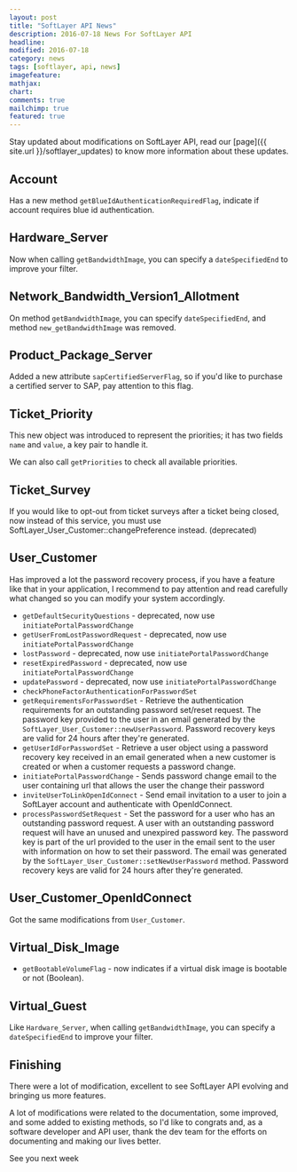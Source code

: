 ```yaml
---
layout: post
title: "SoftLayer API News"
description: 2016-07-18 News For SoftLayer API
headline:
modified: 2016-07-18
category: news
tags: [softlayer, api, news]
imagefeature: 
mathjax: 
chart: 
comments: true
mailchimp: true
featured: true
---
```


Stay updated about modifications on SoftLayer API, read our [page]({{ site.url }}/softlayer_updates) to know more information about these updates.

## Account

Has a new method `getBlueIdAuthenticationRequiredFlag`, indicate if account requires blue id authentication.

## Hardware_Server

Now when calling `getBandwidthImage`, you can specify a `dateSpecifiedEnd` to improve your filter.

## Network_Bandwidth_Version1_Allotment

On method `getBandwidthImage`, you can specify `dateSpecifiedEnd`, and method `new_getBandwidthImage` was removed.

## Product_Package_Server

Added a new attribute `sapCertifiedServerFlag`, so if you'd like to purchase a certified server to SAP, pay attention to this flag.

## Ticket_Priority

This new object was introduced to represent the priorities; it has two fields `name` and `value`, a key pair to handle it.

We can also call `getPriorities` to check all available priorities.

## Ticket_Survey

If you would like to opt-out from ticket surveys after a ticket being closed, now instead of this service, you must use SoftLayer_User_Customer::changePreference instead. (deprecated)

## User_Customer

Has improved a lot the password recovery process, if you have a feature like that in your application, I recommend to pay attention and read carefully what changed so you can modify your system accordingly.

* `getDefaultSecurityQuestions` - deprecated, now use `initiatePortalPasswordChange`
* `getUserFromLostPasswordRequest` - deprecated, now use `initiatePortalPasswordChange`
*  `lostPassword` - deprecated, now use `initiatePortalPasswordChange`
* `resetExpiredPassword` - deprecated, now use `initiatePortalPasswordChange`
* `updatePassword` - deprecated, now use `initiatePortalPasswordChange`
* `checkPhoneFactorAuthenticationForPasswordSet`
* `getRequirementsForPasswordSet` - Retrieve the authentication requirements for an outstanding password set/reset request.  The password key provided to the user in an email generated by the `SoftLayer_User_Customer::newUserPassword`. Password recovery keys are valid for 24 hours after they're generated. 
* `getUserIdForPasswordSet` - Retrieve a user object using a password recovery key received in an email generated when a new customer is created or when a customer requests a password change.
* `initiatePortalPasswordChange` - Sends password change email to the user containing url that allows the user the change their password
* `inviteUserToLinkOpenIdConnect` - Send email invitation to a user to join a SoftLayer account and authenticate with OpenIdConnect.
* `processPasswordSetRequest` - Set the password for a user who has an outstanding password request. A user with an outstanding password request will have an unused and unexpired password key.  The password key is part of the url provided to the user in the email sent to the user with information on how to set their password.  The email was generated by the `SoftLayer_User_Customer::setNewUserPassword` method. Password recovery keys are valid for 24 hours after they're generated.

## User_Customer_OpenIdConnect

Got the same modifications from `User_Customer`.

## Virtual_Disk_Image

* `getBootableVolumeFlag` - now indicates if a virtual disk image is bootable or not (Boolean).

## Virtual_Guest

Like `Hardware_Server`, when calling `getBandwidthImage`, you can specify a `dateSpecifiedEnd` to improve your filter.

## Finishing

There were a lot of modification, excellent to see SoftLayer API evolving and bringing us more features.

A lot of modifications were related to the documentation, some improved, and some added to existing methods, so I'd like to congrats and, as a software developer and API user, thank the dev team for the efforts on documenting and making our lives better.

See you next week
